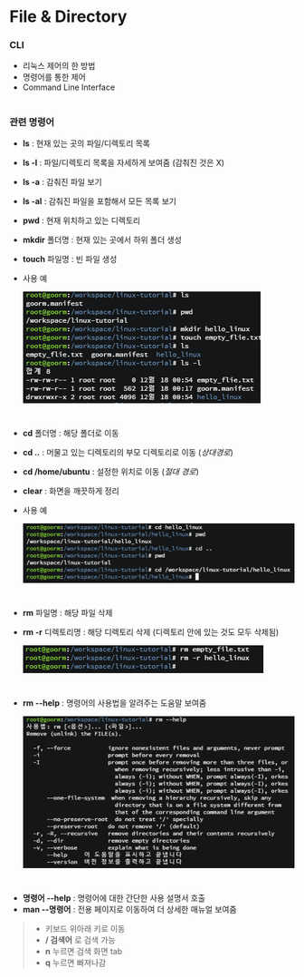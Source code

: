 # File & Directory 

### CLI 
- 리눅스 제어의 한 방법
- 명령어를 통한 제어 
- Command Line Interface 

#
### 관련 명령어 
- **ls** : 현재 있는 곳의 파일/디렉토리 목록 
- **ls -l** : 파일/디렉토리 목록을 자세하게 보여줌 (감춰진 것은 X)
- **ls -a** : 감춰진 파일 보기 
- **ls -al** : 감춰진 파일을 포함해서 모든 목록 보기 
- **pwd** : 현재 위치하고 있는 디렉토리 

- **mkdir** 폴더명 : 현재 있는 곳에서 하위 폴더 생성 
- **touch** 파일명 : 빈 파일 생성 
- 사용 예

  <img src="/image/01-1.png"> 
#
- **cd** 폴더명 : 해당 폴더로 이동 
- **cd ..** : 머물고 있는 디렉토리의 부모 디렉토리로 이동 (*상대경로*) 
- **cd /home/ubuntu** : 설정한 위치로 이동 (*절대 경로*)
- **clear** : 화면을 깨끗하게 정리 
- 사용 예

  <img src="/image/01-2.png"> 
#
- **rm** 파일명 : 해당 파일 삭제 
- **rm -r** 디렉토리명 : 해당 디렉토리 삭제 (디렉토리 안에 있는 것도 모두 삭제됨)

  <img src="/image/01-3.png"> 

#
- **rm --help** : 명령어의 사용법을 알려주는 도움말 보여줌 

  <img src="/image/01-4.png"> 
# 
- **명령어 --help** : 명령어에 대한 간단한 사용 설명서 호출 
- **man --명령어** : 전용 페이지로 이동하여 더 상세한 매뉴얼 보여줌 
> - 키보드 위아래 키로 이동 
> - **/ 검색어** 로 검색 가능 
> - **n** 누르면 검색 화면 tab 
> - **q** 누르면 빠져나감 
